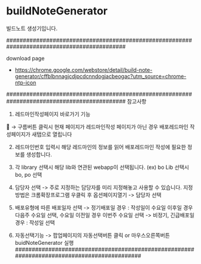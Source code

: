 # buildNoteGenerator
빌드노트 생성기입니다.

############################################################################################

download page
- https://chrome.google.com/webstore/detail/build-note-generator/cffblbnnagjcdjpcdcnndogjacbeogac?utm_source=chrome-ntp-icon

############################################################################################
참고사항

1.	레드마인작성페이지 바로가기 기능

 -> 구름버튼 클릭시 현재 페이지가 레드마인작성 페이지가 아닌 경우
         배포레드마인 작성페이지가 새탭으로 열립니다
		 
2. 레드마인번호 입력시 해당 레드마인의 정보를 읽어 배포레드마인 작성에 필요한 정보를 생성합니다.

3. 각 library 선택시 해당 lib와 연관된 webapp이 선택됩니다. (ex) bo Lib 선택시 bo, po 선택

4. 담당자 선택
    -> 주로 지정하는 담당자를 미리 지정해놓고 사용할 수 있습니다.
		지정방법은 크롬확장프로그램 우클릭 후 옵션페이지열기 -> 담당자 선택
		
5. 배포유형에 따른 배포일자 선택
	-> 정기배포일 경우 : 작성일이 수요일 이후일 경우 다음주 수요일 선택, 수요일 이전일 경우 이번주 수요일 선택
	-> 비정기, 긴급배포일 경우 : 작성일 선택

6. 자동선택기능
    -> 팝업페이지의 자동선택버튼 클릭 or 마우스오른쪽버튼 buidNoteGenerator 실행
############################################################################################
